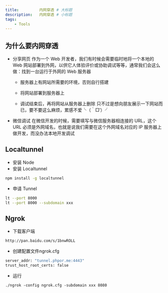 ```yaml
---
title:         内网穿透 # 大标题
description:   内网穿透 # 小标题
tags:
    - Tools
---
```



## 为什么要内网穿透
  - 分享网页
  作为一个 Web 开发者，我们有时候会需要临时地将一个本地的 Web 网站部署到外网，以供它人体验评价或协助调试等等，通常我们会这么做：找到一台运行于外网的 Web 服务器
    - 服务器上有网站所需要的环境，否则自行搭建

    - 将网站部署到服务器上

    - 调试结束后，再将网站从服务器上删除
  只不过是想向朋友展示一下网站而已，要不要这么麻烦，累感不爱╰（｀□′）╯

  - 微信调试
  在微信开发的时候，需要填写与微信服务器相连接的 URL，这个 URL 必须是外网域名，也就是说我们需要在这个外网域名对应的 IP 服务器上做开发，而没办法本地开发调试



## Localtunnel
  - 安装 Node
  - 安装 Localtunnel
  ```bash
  npm install -g localtunnel
  ```

  - 申请 Tunnel
  ```bash
  lt --port 8000
  lt --port 8000 --subdomain xxx
  ```


## Ngrok
  - 下载客户端
  ```bash
  http://pan.baidu.com/s/1bnwROLL
  ```
  
  - 创建配置文件ngrok.cfg
  ```bash
  server_addr: "tunnel.phpor.me:4443"
  trust_host_root_certs: false
  ```

  - 运行
  ```basj
  ./ngrok -config ngrok.cfg -subdomain xxx 8080
  ```
